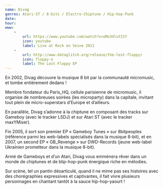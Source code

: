 ```yaml
---
name: Divag
genres: Atari-ST / 8-bits / Electro-Chiptune / Hip-hop-Punk
date:
hour:
www:
    -
        url: https://www.youtube.com/watch?v=oMo3dluY21Y
        icon: youtube
        label: Live at Rock en Seine 2011
    -
        url: http://www.dataglitch.org/release/the-lost-floppy/
        icon: floppy-o
        label: The Lost Floppy EP
---
```

En 2002, Divag découvre la musique 8 bit par la communauté micromusic, et tombe entièrement dedans !

Membre fondateur du Paris_HQ, cellule parisienne de micromusic, il organise de nombreuses soirées (les microparty) dans la capitale, invitant tout plein de micro-superstars d’Europe et d’ailleurs.

En parallèle, Divag s’adonne à la chiptune en composant des tracks sur Gameboy (avec le tracker LSDJ) et sur Atari ST (avec le tracker maxYMiser).

Fin 2005, il sort son premier EP « Gameboy Tunes » sur 8bitpeoples (référence parmi les web-labels spécialisés dans la musique 8-bit), et en 2007, un second EP « GB_Revenge » sur DWD-Records (jeune web-label Ukrainien prometteur dans la musique 8-bit).

Armé de Gameboys et d’un Atari, Divag vous emmènera rêver dans un monde de chiptunes et de blip-hop-punk énergique riche en mélodies.

Sur scène, tel un pantin désarticulé, quand il ne mime pas ses histoires avec des chorégraphies expressives et captivantes, il fait vivre plusieurs personnages en chantant tantôt à la sauce hip-hop-yaourt !
